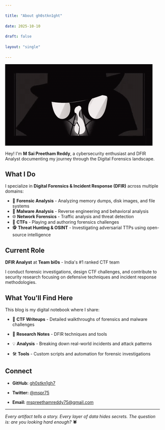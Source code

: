 ```yaml
---

title: "About gh0stkn1ght"

date: 2025-10-10

draft: false

layout: "single"

---
```

![cover-image](images/about-me.gif)

Hey! I'm **M Sai Preetham Reddy**, a cybersecurity enthusiast and DFIR  Analyst documenting my journey through the Digital Forensics landscape.


## What I Do

I specialize in **Digital Forensics & Incident Response (DFIR)** across multiple domains:


- 🔬 **Forensic Analysis** - Analyzing memory dumps, disk images, and file systems
- 🦠 **Malware Analysis** - Reverse engineering and behavioral analysis
- 🌐 **Network Forensics** - Traffic analysis and threat detection
- 🎯 **CTFs** - Playing and authoring forensics challenges
- 🕵️ **Threat Hunting & OSINT** - Investigating adversarial TTPs using open-source intelligence


## Current Role

**DFIR Analyst** at **Team bi0s** - India's #1 ranked CTF team

I conduct forensic investigations, design CTF challenges, and contribute to security research focusing on defensive techniques and incident response methodologies.

## What You'll Find Here

This blog is my digital notebook where I share:

- 📝 **CTF Writeups** - Detailed walkthroughs of forensics and malware challenges

- 🔬 **Research Notes** - DFIR techniques and tools

- 💡 **Analysis** - Breaking down real-world incidents and attack patterns

- 🛠️ **Tools** - Custom scripts and automation for forensic investigations

## Connect

- **GitHub:** [gh0stkn1gh7](https://github.com/gh0stkn1gh7)

- **Twitter:** [@mspr75](https://twitter.com/mspr75)

- **Email:** [mspreethamreddy75@gmail.com](mailto:mspreethamreddy75@gmail.com)

---

*Every artifact tells a story. Every layer of data hides secrets. The question is: are you looking hard enough?* 🕷️
